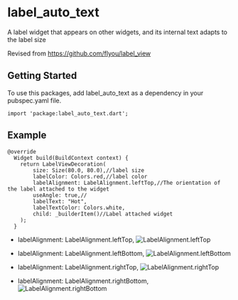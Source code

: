# label_auto_text

A label widget that appears on other widgets, and its internal text adapts to the label size

Revised from https://github.com/flyou/label_view
## Getting Started
To use this packages, add label_auto_text as a dependency in your pubspec.yaml file.

    import 'package:label_auto_text.dart';
## Example

    @override
      Widget build(BuildContext context) {
        return LabelViewDecoration(
            size: Size(80.0, 80.0),//label size
            labelColor: Colors.red,//label color
            labelAlignment: LabelAlignment.leftTop,//The orientation of the label attached to the widget
            useAngle: true,//
            labelText: "Hot",
            labelTextColor: Colors.white,
            child: _builderItem()//Label attached widget
        );
      }
* labelAlignment: LabelAlignment.leftTop,
![LabelAlignment.leftTop](https://github.com/HappyGhostz/label_auto_text/blob/master/Screenshot/one.png)

* labelAlignment: LabelAlignment.leftBottom,
![LabelAlignment.leftBottom](https://github.com/HappyGhostz/label_auto_text/blob/master/Screenshot/two.png)

* labelAlignment: LabelAlignment.rightTop,
![LabelAlignment.rightTop](https://github.com/HappyGhostz/label_auto_text/blob/master/Screenshot/three.png)

* labelAlignment: LabelAlignment.rightBottom,
![LabelAlignment.rightBottom](https://github.com/HappyGhostz/label_auto_text/blob/master/Screenshot/four.png)